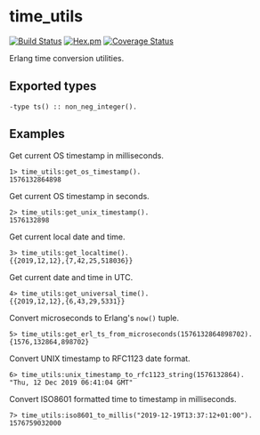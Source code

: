 # time_utils

[![Build Status](https://img.shields.io/github/workflow/status/relayr/erl-time-utils/Erlang%20CI)](https://github.com/relayr/erl-time-utils/actions?query=workflow%3A%22Erlang+CI%22) [![Hex.pm](https://img.shields.io/hexpm/v/time_utils.svg?style=flat)](https://hex.pm/packages/time_utils) [![Coverage Status](https://coveralls.io/repos/github/relayr/erl-time-utils/badge.svg?branch=master)](https://coveralls.io/github/relayr/erl-time-utils?branch=master)

Erlang time conversion utilities.

## Exported types

```
-type ts() :: non_neg_integer().
```

## Examples

Get current OS timestamp in milliseconds.
```
1> time_utils:get_os_timestamp().
1576132864898
```

Get current OS timestamp in seconds.
```
2> time_utils:get_unix_timestamp().
1576132898
```

Get current local date and time.
```
3> time_utils:get_localtime().
{{2019,12,12},{7,42,25,518036}}
```

Get current date and time in UTC.
```
4> time_utils:get_universal_time().
{{2019,12,12},{6,43,29,5331}}
```

Convert microseconds to Erlang's `now()` tuple.
```
5> time_utils:get_erl_ts_from_microseconds(1576132864898702).
{1576,132864,898702}
```

Convert UNIX timestamp to RFC1123 date format.
```
6> time_utils:unix_timestamp_to_rfc1123_string(1576132864).
"Thu, 12 Dec 2019 06:41:04 GMT"
```

Convert ISO8601 formatted time to timestamp in milliseconds.
```
7> time_utils:iso8601_to_millis("2019-12-19T13:37:12+01:00").
1576759032000
```
